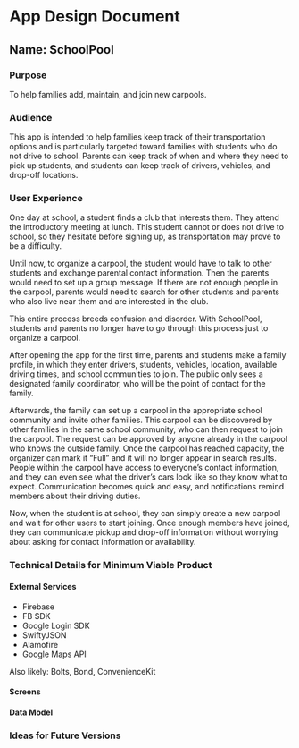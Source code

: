 # App Design Document

## Name: SchoolPool

### Purpose
To help families add, maintain, and join new carpools. 

### Audience
This app is intended to help families keep track of their transportation options and is particularly targeted toward families with students who do not drive to school. Parents can keep track of when and where they need to pick up students, and students can keep track of drivers, vehicles, and drop-off locations. 

### User Experience
One day at school, a student finds a club that interests them. They attend the introductory meeting at lunch. This student cannot or does not drive to school, so they hesitate before signing up, as transportation may prove to be a difficulty. 

Until now, to organize a carpool, the student would have to talk to other students and exchange parental contact information. Then the parents would need to set up a group message. If there are not enough people in the carpool, parents would need to search for other students and parents who also live near them and are interested in the club. 

This entire process breeds confusion and disorder. With SchoolPool, students and parents no longer have to go through this process just to organize a carpool.

After opening the app for the first time, parents and students make a family profile, in which they enter drivers, students, vehicles, location, available driving times, and school communities to join. The public only sees a designated family coordinator, who will be the point of contact for the family. 

Afterwards, the family can set up a carpool in the appropriate school community and invite other families. This carpool can be discovered by other families in the same school community, who can then request to join the carpool. The request can be approved by anyone already in the carpool who knows the outside family. Once the carpool has reached capacity, the organizer can mark it “Full” and it will no longer appear in search results. People within the carpool have access to everyone’s contact information, and they can even see what the driver’s cars look like so they know what to expect. Communication becomes quick and easy, and notifications remind members about their driving duties.

Now, when the student is at school, they can simply create a new carpool and wait for other users to start joining. Once enough members have joined, they can communicate pickup and drop-off information without worrying about asking for contact information or availability.

### Technical Details for Minimum Viable Product
#### External Services
* Firebase
* FB SDK
* Google Login SDK
* SwiftyJSON
* Alamofire
* Google Maps API

Also likely: Bolts, Bond, ConvenienceKit

#### Screens

#### Data Model

### Ideas for Future Versions
